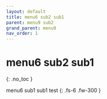 ```yaml
---
layout: default
title: menu6 sub2 sub1
parent: menu9 sub2
grand_parent: menu9
nav_order: 1
---
```


# menu6 sub2 sub1
{: .no_toc }

menu6 sub1 sub1 test
{: .fs-6 .fw-300 }
